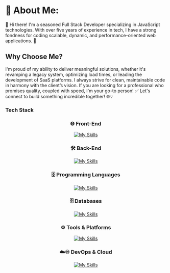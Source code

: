 # 💫 About Me:
🔔 Hi there! I'm a seasoned Full Stack Developer specializing in JavaScript technologies. With over five years of experience in tech, I have a strong fondness for coding scalable, dynamic, and performance-oriented web applications. 🚀

## Why Choose Me?

I'm proud of my ability to deliver meaningful solutions, whether it's revamping a legacy system, optimizing load times, or leading the development of SaaS platforms. I always strive for clean, maintainable code in harmony with the client’s vision. If you are looking for a professional who promises quality, coupled with speed, I'm your go-to person! ✅ Let's connect to build something incredible together! 🌐💡

### Tech Stack
<div align="center">
  
### 🌐 Front-End
[![My Skills](https://skillicons.dev/icons?i=js,ts,angular,vue,react,next,redux,tailwindcss,sass,vite&perline=11)](https://skillicons.dev)

### 🛠️ Back-End
[![My Skills](https://skillicons.dev/icons?i=php,laravel,symfony,nodejs,express,spring&perline=9)](https://skillicons.dev)

### 🗄️ Programming Languages
[![My Skills](https://skillicons.dev/icons?i=java,python,c,cpp,cs&perline=9)](https://skillicons.dev)


### 🗄️ Databases
[![My Skills](https://skillicons.dev/icons?i=mysql,mongodb,postgresql,firebase&perline=9)](https://skillicons.dev)

### ⚙️ Tools & Platforms
[![My Skills](https://skillicons.dev/icons?i=git,github,postman,linux,bash,vscode,npm,androidstudio,unity,electron&perline=12)](https://skillicons.dev)

### ☁️♾️ DevOps & Cloud
[![My Skills](https://skillicons.dev/icons?i=docker,jenkins,githubactions,kubernetes,terraform,grafana,prometheus,aws,ansible&perline=9)](https://skillicons.dev)

</div>

